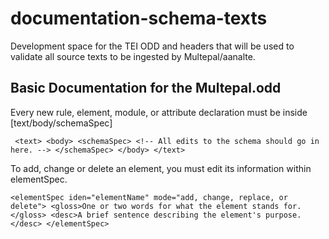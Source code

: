 # documentation-schema-texts
Development space for the TEI ODD and headers that will be used to validate all source texts to be ingested by Multepal/aanalte.

## Basic Documentation for the Multepal.odd

Every new rule, element, module, or attribute declaration must be inside [text/body/schemaSpec]

` 
<text>
    <body>
        <schemaSpec>
            <!-- All edits to the schema should go in here. -->
        </schemaSpec>
    </body>
</text>
`

To add, change or delete an element, you must edit its information within elementSpec. 

`
<elementSpec iden="elementName" mode="add, change, replace, or delete">
<gloss>One or two words for what the element stands for.</gloss>
<desc>A brief sentence describing the element's purpose.</desc>
</elementSpec>
`
